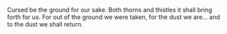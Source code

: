 Cursed be the ground for our sake. Both thorns and thistles it shall bring forth for us. For out of the ground we were taken, for the dust we are... and to the dust we shall return.